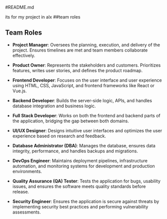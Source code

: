 #README.md

its for my project in alx 
##team roles
## Team Roles

- **Project Manager**: Oversees the planning, execution, and delivery of the project. Ensures timelines are met and team members collaborate effectively.

- **Product Owner**: Represents the stakeholders and customers. Prioritizes features, writes user stories, and defines the product roadmap.

- **Frontend Developer**: Focuses on the user interface and user experience using HTML, CSS, JavaScript, and frontend frameworks like React or Vue.js.

- **Backend Developer**: Builds the server-side logic, APIs, and handles database integration and business logic.

- **Full Stack Developer**: Works on both the frontend and backend parts of the application, bridging the gap between both domains.

- **UI/UX Designer**: Designs intuitive user interfaces and optimizes the user experience based on research and feedback.

- **Database Administrator (DBA)**: Manages the database, ensures data integrity, performance, and handles backups and migrations.

- **DevOps Engineer**: Maintains deployment pipelines, infrastructure automation, and monitoring systems for development and production environments.

- **Quality Assurance (QA) Tester**: Tests the application for bugs, usability issues, and ensures the software meets quality standards before release.

- **Security Engineer**: Ensures the application is secure against threats by implementing security best practices and performing vulnerability assessments.

